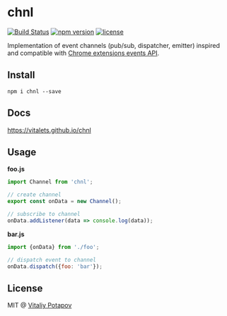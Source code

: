 # chnl
[![Build Status](https://travis-ci.org/vitalets/chnl.svg?branch=master)](https://travis-ci.org/vitalets/chnl)
[![npm version](https://badge.fury.io/js/chnl.svg)](https://badge.fury.io/js/chnl)
[![license](https://img.shields.io/npm/l/chnl.svg)](https://www.npmjs.com/package/chnl)

Implementation of event channels (pub/sub, dispatcher, emitter) inspired and 
compatible with [Chrome extensions events API](https://developer.chrome.com/extensions/events#type-Event).

## Install
```
npm i chnl --save
```

## Docs
https://vitalets.github.io/chnl

## Usage
**foo.js**
```js
import Channel from 'chnl';

// create channel
export const onData = new Channel();

// subscribe to channel
onData.addListener(data => console.log(data));
```

**bar.js**
```js
import {onData} from './foo';

// dispatch event to channel
onData.dispatch({foo: 'bar'});
```

## License
MIT @ [Vitaliy Potapov](https://github.com/vitalets)
